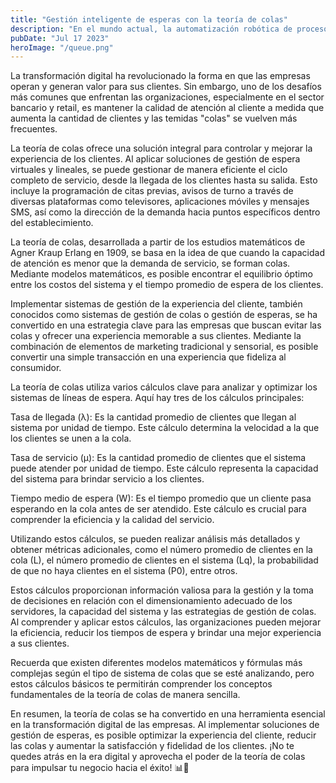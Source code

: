 ```yaml
---
title: "Gestión inteligente de esperas con la teoría de colas"
description: "En el mundo actual, la automatización robótica de procesos (RPA) ha surgido como una poderosa herramienta para impulsar la eficiencia y la productividad en las organizaciones. Uno de los modos clave de RPA es el modo desatendido, que permite ejecutar tareas automatizadas con una supervisión humana mínima o nula. En este post, exploraremos las ventajas y aplicaciones del modo desatendido de RPA."
pubDate: "Jul 17 2023"
heroImage: "/queue.png"
---
```


La transformación digital ha revolucionado la forma en que las empresas operan y generan valor para sus clientes. Sin embargo, uno de los desafíos más comunes que enfrentan las organizaciones, especialmente en el sector bancario y retail, es mantener la calidad de atención al cliente a medida que aumenta la cantidad de clientes y las temidas "colas" se vuelven más frecuentes.

La teoría de colas ofrece una solución integral para controlar y mejorar la experiencia de los clientes. Al aplicar soluciones de gestión de espera virtuales y lineales, se puede gestionar de manera eficiente el ciclo completo de servicio, desde la llegada de los clientes hasta su salida. Esto incluye la programación de citas previas, avisos de turno a través de diversas plataformas como televisores, aplicaciones móviles y mensajes SMS, así como la dirección de la demanda hacia puntos específicos dentro del establecimiento.

La teoría de colas, desarrollada a partir de los estudios matemáticos de Agner Kraup Erlang en 1909, se basa en la idea de que cuando la capacidad de atención es menor que la demanda de servicio, se forman colas. Mediante modelos matemáticos, es posible encontrar el equilibrio óptimo entre los costos del sistema y el tiempo promedio de espera de los clientes.

Implementar sistemas de gestión de la experiencia del cliente, también conocidos como sistemas de gestión de colas o gestión de esperas, se ha convertido en una estrategia clave para las empresas que buscan evitar las colas y ofrecer una experiencia memorable a sus clientes. Mediante la combinación de elementos de marketing tradicional y sensorial, es posible convertir una simple transacción en una experiencia que fideliza al consumidor.

La teoría de colas utiliza varios cálculos clave para analizar y optimizar los sistemas de líneas de espera. Aquí hay tres de los cálculos principales:

Tasa de llegada (λ): Es la cantidad promedio de clientes que llegan al sistema por unidad de tiempo. Este cálculo determina la velocidad a la que los clientes se unen a la cola.

Tasa de servicio (µ): Es la cantidad promedio de clientes que el sistema puede atender por unidad de tiempo. Este cálculo representa la capacidad del sistema para brindar servicio a los clientes.

Tiempo medio de espera (W): Es el tiempo promedio que un cliente pasa esperando en la cola antes de ser atendido. Este cálculo es crucial para comprender la eficiencia y la calidad del servicio.

Utilizando estos cálculos, se pueden realizar análisis más detallados y obtener métricas adicionales, como el número promedio de clientes en la cola (L), el número promedio de clientes en el sistema (Lq), la probabilidad de que no haya clientes en el sistema (P0), entre otros.

Estos cálculos proporcionan información valiosa para la gestión y la toma de decisiones en relación con el dimensionamiento adecuado de los servidores, la capacidad del sistema y las estrategias de gestión de colas. Al comprender y aplicar estos cálculos, las organizaciones pueden mejorar la eficiencia, reducir los tiempos de espera y brindar una mejor experiencia a sus clientes.

Recuerda que existen diferentes modelos matemáticos y fórmulas más complejas según el tipo de sistema de colas que se esté analizando, pero estos cálculos básicos te permitirán comprender los conceptos fundamentales de la teoría de colas de manera sencilla.

En resumen, la teoría de colas se ha convertido en una herramienta esencial en la transformación digital de las empresas. Al implementar soluciones de gestión de esperas, es posible optimizar la experiencia del cliente, reducir las colas y aumentar la satisfacción y fidelidad de los clientes. ¡No te quedes atrás en la era digital y aprovecha el poder de la teoría de colas para impulsar tu negocio hacia el éxito! 📊💼